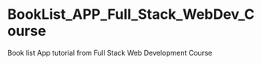 # BookList_APP_Full_Stack_WebDev_Course
 Book list App tutorial from Full Stack Web Development Course

